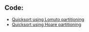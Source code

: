 ## Code:
<ul>
  <li><a href="https://github.com/Grogu22/DAA-code/blob/main/DAC/Quicksort/QuickLomuto.c">Quicksort using Lomuto partitioning</a></li>
  <li><a href="https://github.com/Grogu22/DAA-code/blob/main/DAC/Quicksort/QuickHoare.c">Quicksort using Hoare partitioning</a></li>
</ul>
